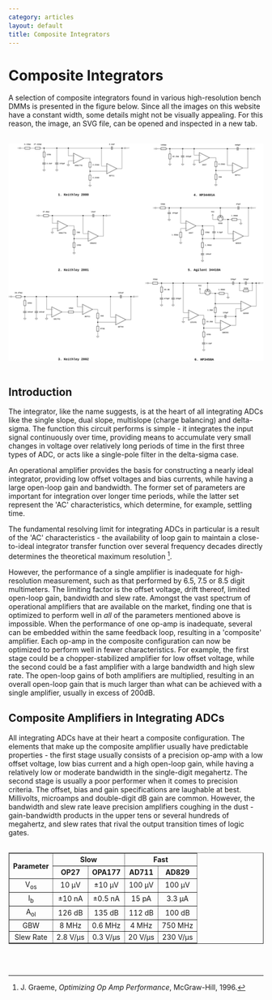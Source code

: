 ```yaml
---
category: articles
layout: default
title: Composite Integrators
---
```


# Composite Integrators

<span id="dropcap">A</span> selection of composite integrators found in various high-resolution bench DMMs is presented in the figure below. Since all the images on this website have a constant width, some details might not be visually appealing. For this reason, the image, an SVG file, can be opened and inspected in a new tab.<br><br>

![Composite Integrators](/assets/img/Composite_Integrators/Integrators.svg)<br><br>

## Introduction

The integrator, like the name suggests, is at the heart of all integrating ADCs like the single slope, dual slope, multislope (charge balancing) and delta-sigma. The function this circuit performs is simple - it integrates the input signal continuously over time, providing means to accumulate very small changes in voltage over relatively long periods of time in the first three types of ADC, or acts like a single-pole filter in the delta-sigma case.

An operational amplifier provides the basis for constructing a nearly ideal integrator, providing low offset voltages and bias currents, while having a large open-loop gain and bandwidth. The former set of parameters are important for integration over longer time periods, while the latter set represent the 'AC' characteristics, which determine, for example, settling time.

The fundamental resolving limit for integrating ADCs in particular is a result of the 'AC' characteristics - the availability of loop gain to maintain a close-to-ideal integrator transfer function over several frequency decades directly determines the theoretical maximum resolution [^Graeme_OOP].

However, the performance of a single amplifier is inadequate for high-resolution measurement, such as that performed by 6.5, 7.5 or 8.5 digit multimeters. The limiting factor is the offset voltage, drift thereof, limited open-loop gain, bandwidth and slew rate. Amongst the vast spectrum of operational amplifiers that are available on the market, finding one that is optimized to perform well in *all* of the parameters mentioned above is impossible. When the performance of one op-amp is inadequate, several can be embedded within the same feedback loop, resulting in a 'composite' amplifier. Each op-amp in the composite configuration can now be optimized to perform well in fewer characteristics. For example, the first stage could be a chopper-stabilized amplifier for low offset voltage, while the second could be a fast amplifier with a large bandwidth and high slew rate. The open-loop gains of both amplifiers are multiplied, resulting in an overall open-loop gain that is much larger than what can be achieved with a single amplifier, usually in excess of 200dB.

## Composite Amplifiers in Integrating ADCs

All integrating ADCs have at their heart a composite configuration. The elements that make up the composite amplifier usually have predictable properties - the first stage usually consists of a precision op-amp with a low offset voltage, low bias current and a high open-loop gain, while having a relatively low or moderate bandwidth in the single-digit megahertz. The second stage is usually a poor performer when it comes to precision criteria. The offset, bias and gain specifications are laughable at best. Millivolts, microamps and double-digit dB gain are common. However, the bandwidth and slew rate leave precision amplifiers coughing in the dust - gain-bandwidth products in the upper tens or several hundreds of megahertz, and slew rates that rival the output transition times of logic gates.<br><br>

<div align = "center">

<table border="1" cellpadding="6" cellspacing="0" style="border-collapse: collapse; text-align: center;">
  <thead>
    <tr>
      <th rowspan="2">Parameter</th>
      <th colspan="2">Slow</th>
      <th colspan="2">Fast</th>
    </tr>
    <tr>
      <th>OP27</th>
      <th>OPA177</th>
      <th>AD711</th>
      <th>AD829</th>
    </tr>
  </thead>
  <tbody>
    <tr>
      <td>V<sub>os</sub></td>
      <td>10 μV</td>
      <td>±10 μV</td>
      <td>100 μV</td>
      <td>100 μV</td>
    </tr>
    <tr>
      <td>I<sub>b</sub></td>
      <td>±10 nA</td>
      <td>±0.5 nA</td>
      <td>15 pA</td>
      <td>3.3 μA</td>
    </tr>
    <tr>
      <td>A<sub>ol</sub></td>
      <td>126 dB</td>
      <td>135 dB</td>
      <td>112 dB</td>
      <td>100 dB</td>
    </tr>
    <tr>
      <td>GBW</td>
      <td>8 MHz</td>
      <td>0.6 MHz</td>
      <td>4 MHz</td>
      <td>750 MHz</td>
    </tr>
    <tr>
      <td>Slew Rate</td>
      <td>2.8 V/μs</td>
      <td>0.3 V/μs</td>
      <td>20 V/μs</td>
      <td>230 V/μs</td>
    </tr>
  </tbody>
</table><br><br>

</div>


[^Graeme_OOP]: J. Graeme, *Optimizing Op Amp Performance*, McGraw-Hill, 1996.



